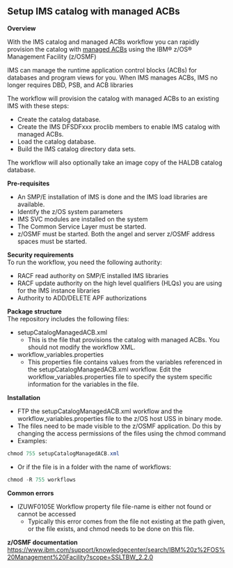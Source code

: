 ## Setup IMS catalog with managed ACBs

**Overview**

With the IMS catalog and managed ACBs workflow you can rapidly provision the catalog with [managed ACBs](https://www.ibm.com/support/knowledgecenter/en/SSEPH2_14.1.0/com.ibm.ims14.doc.sdg/ims_catalog_acb_mgmt.htm) using the IBM® z/OS® Management Facility (z/OSMF) 

IMS can manage the runtime application control blocks (ACBs) for databases and program views for you. When IMS manages ACBs, IMS no longer requires DBD, PSB, and ACB libraries

The workflow will provision the catalog with managed ACBs to an existing IMS with these steps:
* Create the catalog database.
* Create the IMS DFSDFxxx proclib members to enable IMS catalog with managed ACBs.
* Load the catalog database.
* Build the IMS catalog directory data sets.

The workflow will also optionally take an image copy of the HALDB catalog database.

**Pre-requisites**
* An SMP/E installation of IMS is done and the IMS load libraries are available.
* Identify the z/OS system parameters
* IMS SVC modules are installed on the system
* The Common Service Layer must be started.
* z/OSMF must be started. Both the angel and server z/OSMF address spaces must be started. 

**Security requirements**  
To run the workflow, you need the following authority:
* RACF read authority on SMP/E installed IMS libraries
* RACF update authority on the high level qualifiers (HLQs) you are using for the IMS instance libraries
* Authority to ADD/DELETE APF authorizations

**Package structure**  
The repository includes the following files:
* setupCatalogManagedACB.xml
  * This is the file that provisions the catalog with managed ACBs. You should not modify the workflow XML.
* workflow_variables.properties
  * This properties file contains values from the variables referenced in the setupCatalogManagedACB.xml workflow. Edit the workflow_variables.properties file to specify the system specific information for the variables in the file. 

**Installation**  
* FTP the setupCatalogManagedACB.xml workflow and the workflow_variables.properties file to the z/OS host USS in binary mode.
* The files need to be made visible to the z/OSMF application.  Do this by changing the access permissions of the files using the chmod command
* Examples: 
```Java
chmod 755 setupCatalogManagedACB.xml
```
* Or if the file is in a folder with the name of workflows:
```Java 
chmod -R 755 workflows
```

**Common errors**
* IZUWF0105E   Workflow property file file-name is either not found or cannot be accessed
  * Typically this error comes from the file not existing at the path given, or the file exists, and chmod needs to be done on this file.

**z/OSMF documentation**
https://www.ibm.com/support/knowledgecenter/search/IBM%20z%2FOS%20Management%20Facility?scope=SSLTBW_2.2.0
